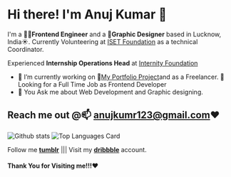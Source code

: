 # Hi there! I'm Anuj Kumar 👋

I'm a 🧑‍💻**Frontend Engineer** and a 🎨**Graphic Designer** based in Lucknow, India☀️. Currently Volunteering at [ISET Foundation](https://isetf.org) as a technical Coordinator.

Experienced **Internship Operations Head** at [Internity Foundation](https://internity.in)

- 🔭 I’m currently working on 🤵[My Portfolio Project](https://anujkumar.gtsb.io/)and as a Freelancer. 👯 Looking for a Full Time Job as Frontend Developer
- 💬 You Ask me about Web Development and Graphic designing. 

## Reach me out @📫 **anujkumr123@gmail.com**❤️

![Github stats](https://github-readme-stats.vercel.app/api?username=43215-Anuj&theme=algolia&show_icons=true&count_private=true)
![Top Languages Card](https://github-readme-stats.vercel.app/api/top-langs/?username=43215-Anuj&layout=compact&hide=c)

Follow me **[tumblr](https://ajkkumr.tumblr.com/)** |||  Visit my **[dribbble](https://dribbble.com/Anujkumar)** account.

#### Thank You for Visiting me!!!❤️

